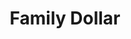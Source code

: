 ---
title: "Family Dollar"
url: /kissimmee/family-dollar-south-poinciana-boulevard/
shop: Kramladen
---